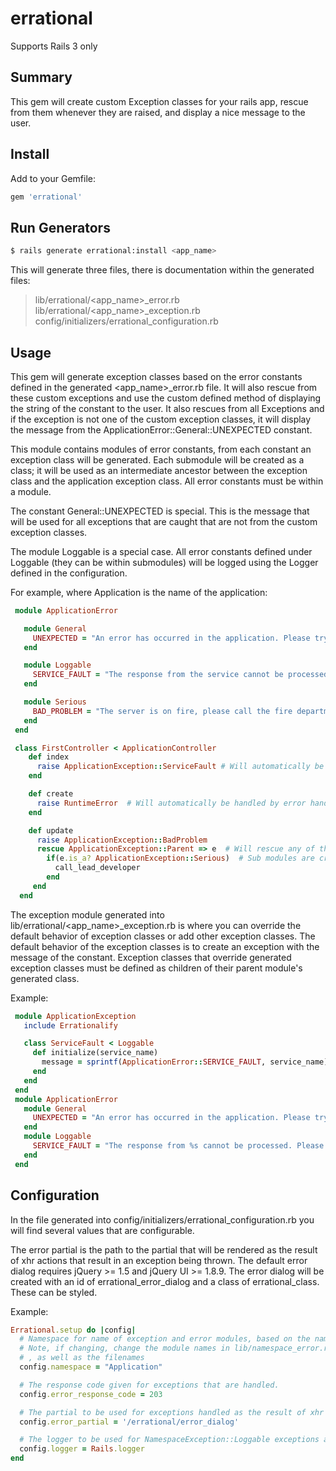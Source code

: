 # errational

Supports Rails 3 only

## Summary

This gem will create custom Exception classes for your rails app,
rescue from them whenever they are raised, and display a nice message to the user.

## Install

Add to your Gemfile:

```ruby
gem 'errational'
```

## Run Generators

```bash
$ rails generate errational:install <app_name>
```

This will generate three files, there is documentation within the generated files:
> lib/errational/<app_name>_error.rb
> lib/errational/<app_name>_exception.rb
> config/initializers/errational_configuration.rb

## Usage

This gem will generate exception classes based on the error constants defined in the generated
<app_name>_error.rb file.  It will also rescue from these custom exceptions and use the custom defined method of displaying
the string of the constant to the user.   It also rescues from all Exceptions and if the exception is not one of the
custom exception classes, it will display the message from the ApplicationError::General::UNEXPECTED constant.

This module contains modules of error constants, from each constant an exception class will be generated.
Each submodule will be created as a class; it will be used as an intermediate ancestor between the exception class
and the application exception class. All error constants must be within a module.

The constant General::UNEXPECTED is special.  This is the message that will be used for all exceptions that are caught
that are not from the custom exception classes.

The module Loggable is a special case.  All error constants defined under Loggable (they can be within submodules)
will be logged using the Logger defined in the configuration.

For example, where Application is the name of the application:

```ruby
 module ApplicationError

   module General
     UNEXPECTED = "An error has occurred in the application. Please try again."
   end

   module Loggable
     SERVICE_FAULT = "The response from the service cannot be processed. Please try again"
   end

   module Serious
     BAD_PROBLEM = "The server is on fire, please call the fire department"
   end
 end

 class FirstController < ApplicationController
    def index
      raise ApplicationException::ServiceFault # Will automatically be handled by the error handling gem with corresponding message.
    end

    def create
      raise RuntimeError  # Will automatically be handled by error handling gem with UNEXPECTED message.
    end

    def update
      raise ApplicationException::BadProblem
      rescue ApplicationException::Parent => e  # Will rescue any of the exceptions generated by the plugin.
        if(e.is_a? ApplicationException::Serious)  # Sub modules are created as ancestor classes of exceptions, useful for special casing.
          call_lead_developer
        end
     end
  end
```
The exception module generated into lib/errational/<app_name>_exception.rb is where you can override the default
behavior of exception classes or add other exception classes. The default behavior of the exception classes is to
create an exception with the message of the constant. Exception classes that override generated exception classes
must be defined as children of their parent module's generated class.


Example:
```ruby
 module ApplicationException
   include Errationalify

   class ServiceFault < Loggable
     def initialize(service_name)
       message = sprintf(ApplicationError::SERVICE_FAULT, service_name)
     end
   end
 end
 module ApplicationError
   module General
     UNEXPECTED = "An error has occurred in the application. Please try again."
   end
   module Loggable
     SERVICE_FAULT = "The response from %s cannot be processed. Please try again"
   end
 end
```

## Configuration

In the file generated into config/initializers/errational_configuration.rb you will find several values that are
configurable.

The error partial is the path to the partial that will be rendered as the result of xhr actions that result in an
exception being thrown.  The default error dialog requires jQuery >= 1.5 and jQuery UI >= 1.8.9.  The error dialog will
be created with an id of errational_error_dialog and a class of errational_class.  These can be styled.

Example:

``` ruby
Errational.setup do |config|
  # Namespace for name of exception and error modules, based on the name given at install time.
  # Note, if changing, change the module names in lib/namespace_error.rb and lib/namespace_exception.rb,
  # , as well as the filenames
  config.namespace = "Application"

  # The response code given for exceptions that are handled.
  config.error_response_code = 203

  # The partial to be used for exceptions handled as the result of xhr actions
  config.error_partial = '/errational/error_dialog'

  # The logger to be used for NamespaceException::Loggable exceptions and unexpected exceptions
  config.logger = Rails.logger
end
```